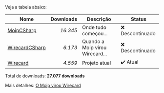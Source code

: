 Veja a tabela abaixo:

| Nome                                                            | Downloads     | Descrição                      | Status            |
| --------------------------------------------------------------- |--------------:| -------------------------------| ----------------- |
| [MoipCSharp](https://www.nuget.org/packages/MoipCSharp/)        | _16.345_      | Onde tudo começou...           | ❌ Descontinuado |
| [WirecardCSharp](https://www.nuget.org/packages/WirecardCSharp/)| _6.173_       | Quando a Moip virou Wirecard...| ❌ Descontinuado |
| [Wirecard](https://www.nuget.org/packages/Wirecard/)            | _4.559_       | Projeto atual                  | ✔️ Atual         |

Total de downloads:  **27.077 downloads**

Mais detalhes: [O Moip virou Wirecard](https://wirecard.com.br/moip-virou-wirecard)
